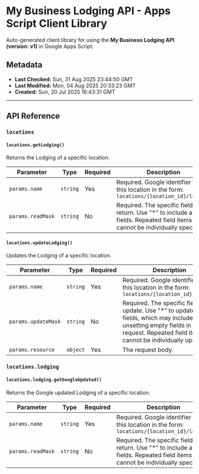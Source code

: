 # My Business Lodging API - Apps Script Client Library

Auto-generated client library for using the **My Business Lodging API (version: v1)** in Google Apps Script.

## Metadata

- **Last Checked:** Sun, 31 Aug 2025 23:44:50 GMT
- **Last Modified:** Mon, 04 Aug 2025 20:33:23 GMT
- **Created:** Sun, 20 Jul 2025 16:43:31 GMT



---

## API Reference

### `locations`

#### `locations.getLodging()`

Returns the Lodging of a specific location.

| Parameter | Type | Required | Description |
|---|---|---|---|
| `params.name` | `string` | Yes | Required. Google identifier for this location in the form: `locations/{location_id}/lodging` |
| `params.readMask` | `string` | No | Required. The specific fields to return. Use "*" to include all fields. Repeated field items cannot be individually specified. |

#### `locations.updateLodging()`

Updates the Lodging of a specific location.

| Parameter | Type | Required | Description |
|---|---|---|---|
| `params.name` | `string` | Yes | Required. Google identifier for this location in the form: `locations/{location_id}/lodging` |
| `params.updateMask` | `string` | No | Required. The specific fields to update. Use "*" to update all fields, which may include unsetting empty fields in the request. Repeated field items cannot be individually updated. |
| `params.resource` | `object` | Yes | The request body. |

### `locations.lodging`

#### `locations.lodging.getGoogleUpdated()`

Returns the Google updated Lodging of a specific location.

| Parameter | Type | Required | Description |
|---|---|---|---|
| `params.name` | `string` | Yes | Required. Google identifier for this location in the form: `locations/{location_id}/lodging` |
| `params.readMask` | `string` | No | Required. The specific fields to return. Use "*" to include all fields. Repeated field items cannot be individually specified. |